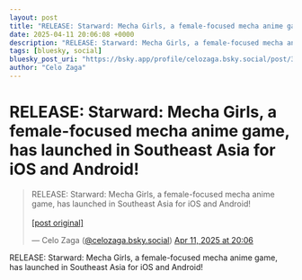```yaml
---
layout: post
title: "RELEASE: Starward: Mecha Girls, a female-focused mecha anime game, has launched in Southeast Asia for iOS and Android!"
date: 2025-04-11 20:06:08 +0000
description: "RELEASE: Starward: Mecha Girls, a female-focused mecha anime game, has launched in Southeast Asia for iOS and Android!"
tags: [bluesky, social]
bluesky_post_uri: "https://bsky.app/profile/celozaga.bsky.social/post/3lmksxta7m622"
author: "Celo Zaga"
---
```


<h1 class="bluesky-post-title">RELEASE: Starward: Mecha Girls, a female-focused mecha anime game, has launched in Southeast Asia for iOS and Android!</h1>


<blockquote class="bluesky-embed" data-bluesky-uri="at://did:plc:lmh6rennptq77inaztnovw4b/app.bsky.feed.post/3lmksxta7m622" data-bluesky-embed-color-mode="system">
<p lang="">RELEASE: Starward: Mecha Girls, a female-focused mecha anime game, has launched in Southeast Asia for iOS and Android!<br><br><a href="https://bsky.app/profile/celozaga.bsky.social/post/3lmksxta7m622">[post original]</a></p>
&mdash; Celo Zaga (<a href="https://bsky.app/profile/did:plc:lmh6rennptq77inaztnovw4b">@celozaga.bsky.social</a>) <a href="https://bsky.app/profile/celozaga.bsky.social/post/3lmksxta7m622">Apr 11, 2025 at 20:06</a>
</blockquote>
<script async src="https://embed.bsky.app/static/embed.js" charset="utf-8"></script>


<p class="bluesky-post-description">RELEASE: Starward: Mecha Girls, a female-focused mecha anime game, has launched in Southeast Asia for iOS and Android!</p>

